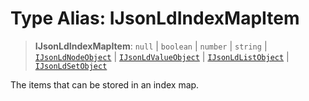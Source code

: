 # Type Alias: IJsonLdIndexMapItem

> **IJsonLdIndexMapItem**: `null` \| `boolean` \| `number` \| `string` \| [`IJsonLdNodeObject`](../interfaces/IJsonLdNodeObject.md) \| [`IJsonLdValueObject`](IJsonLdValueObject.md) \| [`IJsonLdListObject`](../interfaces/IJsonLdListObject.md) \| [`IJsonLdSetObject`](../interfaces/IJsonLdSetObject.md)

The items that can be stored in an index map.
